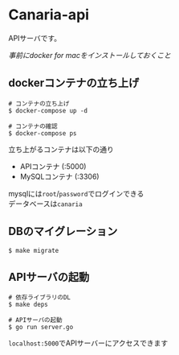 # Canaria-api

APIサーバです。

*事前にdocker for macをインストールしておくこと*

## dockerコンテナの立ち上げ

```
# コンテナの立ち上げ
$ docker-compose up -d

# コンテナの確認
$ docker-compose ps
```

立ち上がるコンテナは以下の通り
- APIコンテナ (:5000)
- MySQLコンテナ (:3306)

mysqlには`root`/`password`でログインできる<br>
データベースは`canaria`

## DBのマイグレーション
```
$ make migrate
```

## APIサーバの起動

```
# 依存ライブラリのDL
$ make deps

# APIサーバの起動
$ go run server.go
```

`localhost:5000`でAPIサーバーにアクセスできます

